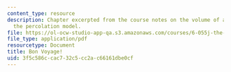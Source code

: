 ```yaml
---
content_type: resource
description: Chapter excerpted from the course notes on the volume of a pyramid and
  the percolation model.
file: https://ol-ocw-studio-app-qa.s3.amazonaws.com/courses/6-055j-the-art-of-approximation-in-science-and-engineering-spring-2008/3f5c586ccac732c5cc2ac66161dbe0cf_apr07.pdf
file_type: application/pdf
resourcetype: Document
title: Bon Voyage!
uid: 3f5c586c-cac7-32c5-cc2a-c66161dbe0cf
---
```

